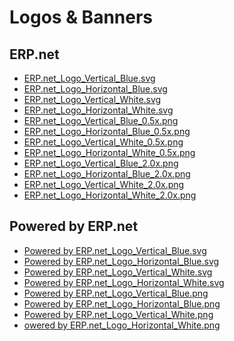 # Logos & Banners
		

## ERP.net
		

* [ERP.net_Logo_Vertical_Blue.svg](https://github.com/ErpNetDocs/info/blob/main/information/logos/ERP.net_Logo_Vertical_Blue.svg) 
* [ERP.net_Logo_Horizontal_Blue.svg](https://github.com/ErpNetDocs/info/blob/main/information/logos/ERP.net_Logo_Horizontal_Blue.svg)
* [ERP.net_Logo_Vertical_White.svg](https://github.com/ErpNetDocs/info/blob/main/information/logos/ERP.net_Logo_Vertical_White.svg)
* [ERP.net_Logo_Horizontal_White.svg](https://github.com/ErpNetDocs/info/blob/main/information/logos/ERP.net_Logo_Horizontal_White.svg)
* [ERP.net_Logo_Vertical_Blue_0.5x.png](https://github.com/ErpNetDocs/info/blob/main/information/logos/ERP.net_Logo_Vertical_Blue_0.5x.png)
* [ERP.net_Logo_Horizontal_Blue_0.5x.png](https://github.com/ErpNetDocs/info/blob/main/information/logos/ERP.net_Logo_Horizontal_Blue_0.5x.png)
* [ERP.net_Logo_Vertical_White_0.5x.png](https://github.com/ErpNetDocs/info/blob/main/information/logos/ERP.net_Logo_Vertical_White_0.5x.png)
* [ERP.net_Logo_Horizontal_White_0.5x.png](https://github.com/ErpNetDocs/info/blob/main/information/logos/ERP.net_Logo_Horizontal_White_0.5x.png)
* [ERP.net_Logo_Vertical_Blue_2.0x.png](https://github.com/ErpNetDocs/info/blob/main/information/logos/ERP.net_Logo_Vertical_Blue_2.0x.png)
* [ERP.net_Logo_Horizontal_Blue_2.0x.png](https://github.com/ErpNetDocs/info/blob/main/information/logos/ERP.net_Logo_Horizontal_Blue_2.0x.png)
* [ERP.net_Logo_Vertical_White_2.0x.png](https://github.com/ErpNetDocs/info/blob/main/information/logos/ERP.net_Logo_Vertical_White_2.0x.png)
* [ERP.net_Logo_Horizontal_White_2.0x.png](https://github.com/ErpNetDocs/info/blob/main/information/logos/ERP.net_Logo_Horizontal_White_2.0x.png)
		

## Powered by ERP.net
		

* [Powered by ERP.net_Logo_Vertical_Blue.svg](https://github.com/ErpNetDocs/info/blob/main/information/logos/Powered%20by%20ERP.net_Logo_Vertical_Blue.svg)
* [Powered by ERP.net_Logo_Horizontal_Blue.svg](https://github.com/ErpNetDocs/info/blob/main/information/logos/Powered%20by%20ERP.net_Logo_Horizontal_Blue.svg)
* [Powered by ERP.net_Logo_Vertical_White.svg]()
* [Powered by ERP.net_Logo_Horizontal_White.svg]()
* [Powered by ERP.net_Logo_Vertical_Blue.png]()
* [Powered by ERP.net_Logo_Horizontal_Blue.png]()
* [Powered by ERP.net_Logo_Vertical_White.png]()
* [owered by ERP.net_Logo_Horizontal_White.png]()

